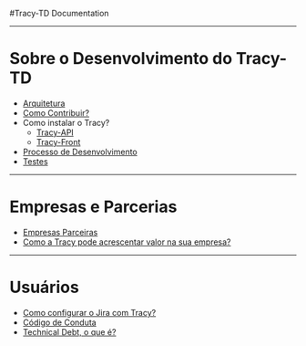 #Tracy-TD Documentation 

---
# **Sobre o Desenvolvimento do Tracy-TD** 
- [Arquitetura](DESENVOLVEDORES/Arquitetura/Arquitetura-Tracy-TD.md)
- [Como Contribuir?](DESENVOLVEDORES/Contribuição/Gerenciamento-de-contribuições.md)
- Como instalar o Tracy?
    - [Tracy-API](DESENVOLVEDORES/Instalação/Tracy-api-Instalação.md)
    - [Tracy-Front](DESENVOLVEDORES/Instalação/Tracy-front-Instalação.md)
- [Processo de Desenvolvimento](DESENVOLVEDORES/Processo_de_Desenvolvimento/Processo-De-Desenvolvimento.md)
- [Testes](DESENVOLVEDORES/Testes/Guia-Teste.md)

---
# **Empresas e Parcerias**
- [Empresas Parceiras](EMPRESAS/Empresas_Parceiras.md)
- [Como a Tracy pode acrescentar valor na sua empresa?](EMPRESAS/Valor_Tracy.md)

---
# **Usuários**
- [Como configurar o Jira com Tracy?](USUARIOS/Configurar_Jira/Configurar%20Jira.md)
- [Código de Conduta](USUARIOS/Código_De_Conduta/CODE-OF-CONDUCT.md)
- [Technical Debt, o que é?](USUARIOS/Technical_Debt/Technical%20Debt.md)